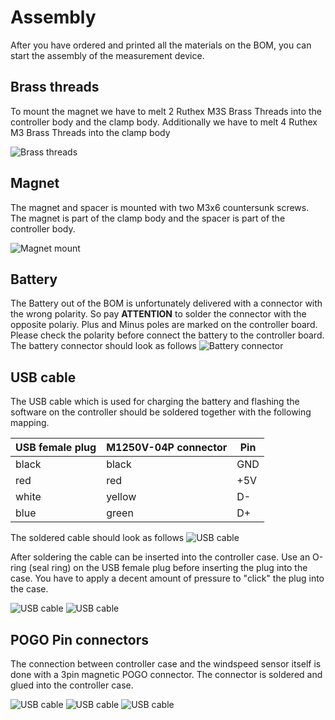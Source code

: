 # Assembly

After you have ordered and printed all the materials on the BOM, you can start the assembly of the measurement device. 

## Brass threads

To mount the magnet we have to melt 2 Ruthex M3S Brass Threads into the controller body and the clamp body. Additionally we have to melt 4 Ruthex M3 Brass Threads into the clamp body

![Brass threads](images/assembly_02.jpeg)

## Magnet
The magnet and spacer is mounted with two M3x6 countersunk screws. The magnet is part of the clamp body and the spacer is part of the controller body.

![Magnet mount](images/assembly_01.jpeg)

## Battery 
The Battery out of the BOM is unfortunately delivered with a connector with the wrong polarity. So pay **ATTENTION** to solder the connector with the opposite polariy. Plus and Minus poles are marked on the controller board. Please check the polarity before connect the battery to the controller board. The battery connector should look as follows
![Battery connector](images/assembly_03.jpeg)

## USB cable
The USB cable which is used for charging the battery and flashing the software on the controller should be soldered together with the following mapping. 

| USB female plug | M1250V-04P connector | Pin |
| ---- | -------- | -------|
| black | black | GND |
| red | red | +5V |
| white | yellow | D- |
| blue | green | D+ |

The soldered cable should look as follows
![USB cable](images/assembly_04.jpeg)

After soldering the cable can be inserted into the controller case. Use an O-ring (seal ring) on the USB female plug before inserting the plug into the case. You have to apply a decent amount of pressure to "click" the plug into the case. 

![USB cable](images/assembly_05.jpeg)
![USB cable](images/assembly_06.jpeg)

## POGO Pin connectors
The connection between controller case and the windspeed sensor itself is done with a 3pin magnetic POGO connector. The connector is soldered and glued into the controller case.

![USB cable](images/assembly_07.jpeg)
![USB cable](images/assembly_08.jpeg)
![USB cable](images/assembly_09.jpeg)
